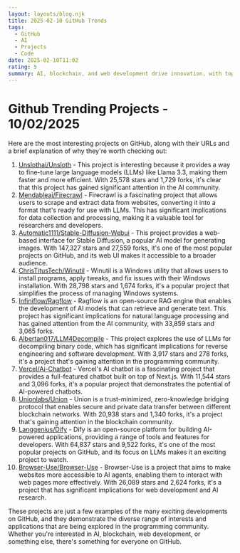 ```yaml
---
layout: layouts/blog.njk
title: 2025-02-10 GitHub Trends
tags:
  - GitHub
  - AI
  - Projects
  - Code
date: 2025-02-10T11:02
rating: 5
summary: AI, blockchain, and web development drive innovation, with top GitHub projects like Unsloth, Firecrawl, and Stable Diffusion leading the way, simplifying tasks, and pushing boundaries, as seen in projects like Ragflow, LLM4Decompile, and Union, with many gaining significant attention and traction, including Vercel's AI chatbot, Dify, and Browser-Use, showcasing the potential of AI-powered applications and secure data transfer, with over 140,000 stars and 30,000 forks across these projects, the future of tech is now, with these projects paving the way for a new era of development and research.
---
```

Github Trending Projects - 10/02/2025
=====================================

Here are the most interesting projects on GitHub, along with their URLs and a brief explanation of why they're worth checking out:

1. [Unslothai/Unsloth](https://github.com/unslothai/unsloth "Finetune Llama 3.3, DeepSeek-R1 & Reasoning LLMs 2x faster with 70% less memory") - This project is interesting because it provides a way to fine-tune large language models (LLMs) like Llama 3.3, making them faster and more efficient. With 25,578 stars and 1,729 forks, it's clear that this project has gained significant attention in the AI community.
2. [Mendableai/Firecrawl](https://github.com/mendableai/firecrawl "Turn entire websites into LLM-ready markdown or structured data") - Firecrawl is a fascinating project that allows users to scrape and extract data from websites, converting it into a format that's ready for use with LLMs. This has significant implications for data collection and processing, making it a valuable tool for researchers and developers.
3. [Automatic1111/Stable-Diffusion-Webui](https://github.com/AUTOMATIC1111/stable-diffusion-webui "Stable Diffusion web UI") - This project provides a web-based interface for Stable Diffusion, a popular AI model for generating images. With 147,327 stars and 27,559 forks, it's one of the most popular projects on GitHub, and its web UI makes it accessible to a broader audience.
4. [ChrisTitusTech/Winutil](https://github.com/ChrisTitusTech/winutil "Chris Titus Tech's Windows Utility - Install Programs, Tweaks, Fixes, and Updates") - Winutil is a Windows utility that allows users to install programs, apply tweaks, and fix issues with their Windows installation. With 28,798 stars and 1,674 forks, it's a popular project that simplifies the process of managing Windows systems.
5. [Infiniflow/Ragflow](https://github.com/infiniflow/ragflow "RAGFlow is an open-source RAG (Retrieval-Augmented Generation) engine") - Ragflow is an open-source RAG engine that enables the development of AI models that can retrieve and generate text. This project has significant implications for natural language processing and has gained attention from the AI community, with 33,859 stars and 3,065 forks.
6. [Albertan017/LLM4Decompile](https://github.com/albertan017/LLM4Decompile "Reverse Engineering: Decompiling Binary Code with Large Language Models") - This project explores the use of LLMs for decompiling binary code, which has significant implications for reverse engineering and software development. With 3,917 stars and 278 forks, it's a project that's gaining attention in the programming community.
7. [Vercel/Ai-Chatbot](https://github.com/vercel/ai-chatbot "A full-featured, hackable Next.js AI chatbot built by Vercel") - Vercel's AI chatbot is a fascinating project that provides a full-featured chatbot built on top of Next.js. With 11,544 stars and 3,096 forks, it's a popular project that demonstrates the potential of AI-powered chatbots.
8. [Unionlabs/Union](https://github.com/unionlabs/union "The trust-minimized, zero-knowledge bridging protocol") - Union is a trust-minimized, zero-knowledge bridging protocol that enables secure and private data transfer between different blockchain networks. With 20,938 stars and 1,340 forks, it's a project that's gaining attention in the blockchain community.
9. [Langgenius/Dify](https://github.com/langgenius/dify "Dify is an open-source LLM app development platform") - Dify is an open-source platform for building AI-powered applications, providing a range of tools and features for developers. With 64,837 stars and 9,522 forks, it's one of the most popular projects on GitHub, and its focus on LLMs makes it an exciting project to watch.
10. [Browser-Use/Browser-Use](https://github.com/browser-use/browser-use "Make websites accessible for AI agents") - Browser-Use is a project that aims to make websites more accessible to AI agents, enabling them to interact with web pages more effectively. With 26,089 stars and 2,624 forks, it's a project that has significant implications for web development and AI research.

These projects are just a few examples of the many exciting developments on GitHub, and they demonstrate the diverse range of interests and applications that are being explored in the programming community. Whether you're interested in AI, blockchain, web development, or something else, there's something for everyone on GitHub.



